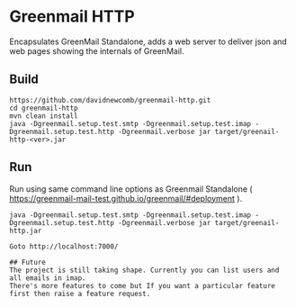 # Greenmail HTTP

Encapsulates GreenMail Standalone, adds a web server to deliver json and web pages showing the internals of GreenMail.

## Build

```
https://github.com/davidnewcomb/greenmail-http.git
cd greenmail-http
mvn clean install
java -Dgreenmail.setup.test.smtp -Dgreenmail.setup.test.imap -Dgreenmail.setup.test.http -Dgreenmail.verbose jar target/greenail-http-<ver>.jar
```


## Run
Run using same command line options as Greenmail Standalone ( https://greenmail-mail-test.github.io/greenmail/#deployment ).
```
java -Dgreenmail.setup.test.smtp -Dgreenmail.setup.test.imap -Dgreenmail.setup.test.http -Dgreenmail.verbose jar target/greenail-http.jar

Goto http://localhost:7000/

## Future
The project is still taking shape. Currently you can list users and all emails in imap.
There's more features to come but If you want a particular feature first then raise a feature request.

